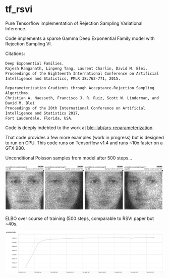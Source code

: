 # tf_rsvi
Pure Tensorflow implementation of Rejection Sampling Variational Inference.

Code implements a sparse Gamma Deep Exponential Family model with Rejection Sampling VI.

Citations:
```
Deep Exponential Families.
Rajesh Ranganath, Linpeng Tang, Laurent Charlin, David M. Blei.
Proceedings of the Eighteenth International Conference on Artificial Intelligence and Statistics, PMLR 38:762-771, 2015.
```

```
Reparameterization Gradients through Acceptance-Rejection Sampling Algorithms.
Christian A. Naesseth, Francisco J. R. Ruiz, Scott W. Linderman, and David M. Blei
Proceedings of the 20th International Conference on Artificial Intelligence and Statistics 2017,
Fort Lauderdale, Florida, USA.
```

Code is deeply indebted to the work at [blei-lab/ars-reparameterization](https://github.com/blei-lab/ars-reparameterization).

That code provides a few more examples (work in progress) but is designed to run on CPU. This code runs on Tensorflow v1.4 and runs ~10x faster on a GTX 980.

Unconditional Poisson samples from model after 500 steps...

![unconditional samples](https://github.com/tomblaze/tf_rsvi/blob/master/unconditional_sample.png)

ELBO over course of training (500 steps, comparable to RSVI paper but ~40s.

![ELBO over time](https://github.com/tomblaze/tf_rsvi/blob/master/example_run.png)
